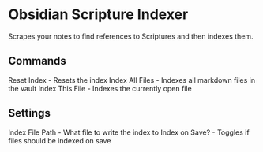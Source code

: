# Obsidian Scripture Indexer

Scrapes your notes to find references to Scriptures and then indexes them.

## Commands
Reset Index - Resets the index
Index All Files - Indexes all markdown files in the vault
Index This File - Indexes the currently open file

## Settings
Index File Path - What file to write the index to
Index on Save? - Toggles if files should be indexed on save